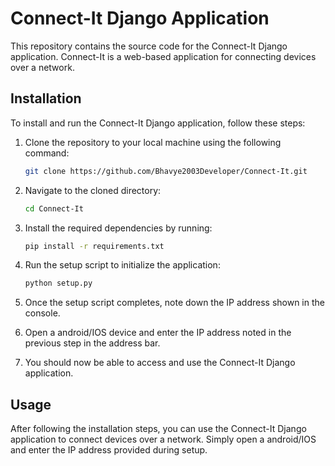 # Connect-It Django Application

This repository contains the source code for the Connect-It Django application. Connect-It is a web-based application for connecting devices over a network.

## Installation

To install and run the Connect-It Django application, follow these steps:

1. Clone the repository to your local machine using the following command:

    ```bash
    git clone https://github.com/Bhavye2003Developer/Connect-It.git
    ```

2. Navigate to the cloned directory:

    ```bash
    cd Connect-It
    ```

3. Install the required dependencies by running:

    ```bash
    pip install -r requirements.txt
    ```

4. Run the setup script to initialize the application:

    ```bash
    python setup.py
    ```

5. Once the setup script completes, note down the IP address shown in the console.

6. Open a android/IOS device and enter the IP address noted in the previous step in the address bar.

7. You should now be able to access and use the Connect-It Django application.

## Usage

After following the installation steps, you can use the Connect-It Django application to connect devices over a network. Simply open a android/IOS and enter the IP address provided during setup.
